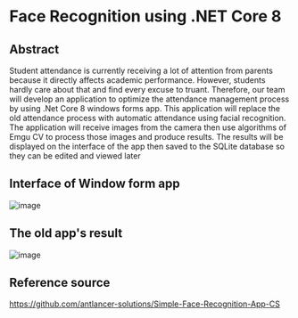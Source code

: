 # Face Recognition using .NET Core 8
## Abstract
Student attendance is currently receiving a lot of attention from parents because it directly affects academic performance. However, students hardly care about that and find every excuse to truant. Therefore, our team will develop an application to optimize the attendance management process by using .Net Core 8 windows forms app. This application will replace the old attendance process with automatic attendance using facial recognition. The application will receive images from the camera then use algorithms of Emgu CV to process those images and produce results. The results will be displayed on the interface of the app then saved to the SQLite database so they can be edited and viewed later
## Interface of Window form app
![image](https://github.com/baoxelo/FaceRecognition/assets/132845642/49d6e773-beb3-4f7f-a971-76a00598271e)
## The old app's result
![image](https://github.com/baoxelo/FaceRecognition/assets/132845642/15bea284-c990-42d8-b03c-bda2c8381801)
## Reference source 
https://github.com/antlancer-solutions/Simple-Face-Recognition-App-CS


